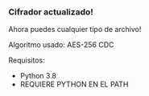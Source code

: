 ### Cifrador actualizado!

Ahora puedes cualquier tipo de archivo!

Algoritmo usado: AES-256 CDC

Requisitos:
  - Python 3.8
  - REQUIERE PYTHON EN EL PATH
